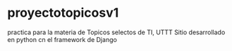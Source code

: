 # proyectotopicosv1
practica para la materia de Topicos selectos de TI, UTTT
Sitio desarrollado en python cn el framework de Django
